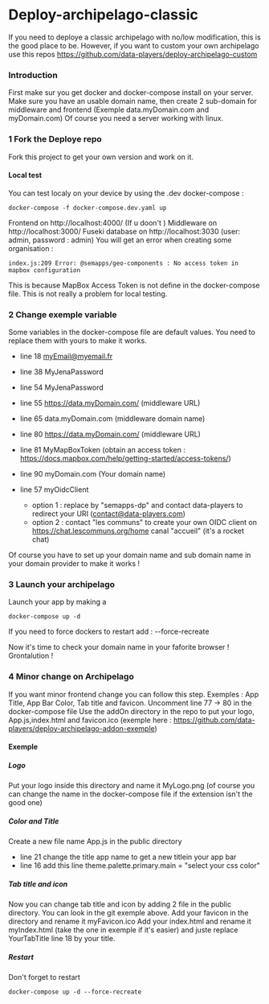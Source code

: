 # Deploy-archipelago-classic

If you need to deploye a classic archipelago with no/low modification, this is the good place to be.
However, if you want to custom your own archipelago use this repos https://github.com/data-players/deploy-archipelago-custom

### Introduction

First make sur you get docker and docker-compose install on your server.
Make sure you have an usable domain name, then create 2 sub-domain for middleware and frontend (Exemple data.myDomain.com and myDomain.com)
Of course you need a server working with linux.

### 1 Fork the Deploye repo

Fork this project to get your own version and work on it.

#### Local test

You can test localy on your device by using the .dev docker-compose : 
```
docker-compose -f docker-compose.dev.yaml up
```
Frontend on http://localhost:4000/ (If u doon't )
Middleware on http://localhost:3000/
Fuseki database on http://localhost:3030 (user: admin, password : admin)
You will get an error when creating some organisation :
```
index.js:209 Error: @semapps/geo-components : No access token in mapbox configuration
```
This is because MapBox Access Token is not define in the docker-compose file. This is not really a problem for local testing.

### 2 Change exemple variable

Some variables in the docker-compose file are default values. You need to replace them with yours to make it works.
- line 18 myEmail@myemail.fr
- line 38 MyJenaPassword
- line 54 MyJenaPassword
- line 55 https://data.myDomain.com/ (middleware URL)
- line 65 data.myDomain.com (middleware domain name)
- line 80 https://data.myDomain.com/ (middleware URL)
- line 81 MyMapBoxToken (obtain an access token : https://docs.mapbox.com/help/getting-started/access-tokens/)
- line 90 myDomain.com (Your domain name)

- line 57 myOidcClient 
  - option 1 : replace by "semapps-dp" and contact data-players to redirect your URI (contact@data-players.com)
  - option 2 : contact "les communs" to create your own OIDC client on https://chat.lescommuns.org/home canal "accueil" (it's a rocket chat)

Of course you have to set up your domain name and sub domain name in your domain provider to make it works !

### 3 Launch your archipelago

Launch your app by making a 

```
docker-compose up -d
```

If you need to force dockers to restart add : --force-recreate

Now it's time to check your domain name in your faforite browser !
Grontalution !

### 4 Minor change on Archipelago

If you want minor frontend change you can follow this step. Exemples : App Title, App Bar Color, Tab title and favicon.
Uncomment line 77 -> 80 in the docker-compose file 
Use the addOn directory in the repo to put your logo, App.js,index.html and favicon.ico (exemple here : https://github.com/data-players/deploy-archipelago-addon-exemple)

#### Exemple

##### Logo
Put your logo inside this directory and name it MyLogo.png (of course you can change the name in the docker-compose file if the extension isn't the good one)

##### Color and Title
Create a new file name App.js in the public directory
- line 21 change the title app name to get a new titlein your app bar
- line 16 add this line theme.palette.primary.main = "select your css color"

##### Tab title and icon
Now you can change tab title and icon by adding 2 file in the public directory. You can look in the git exemple above.
Add your favicon in the directory and rename it myFavicon.ico
Add your index.html and rename it myIndex.html (take the one in exemple if it's easier) and juste replace YourTabTitle line 18 by your title.

##### Restart
Don't forget to restart
```
docker-compose up -d --force-recreate
```
